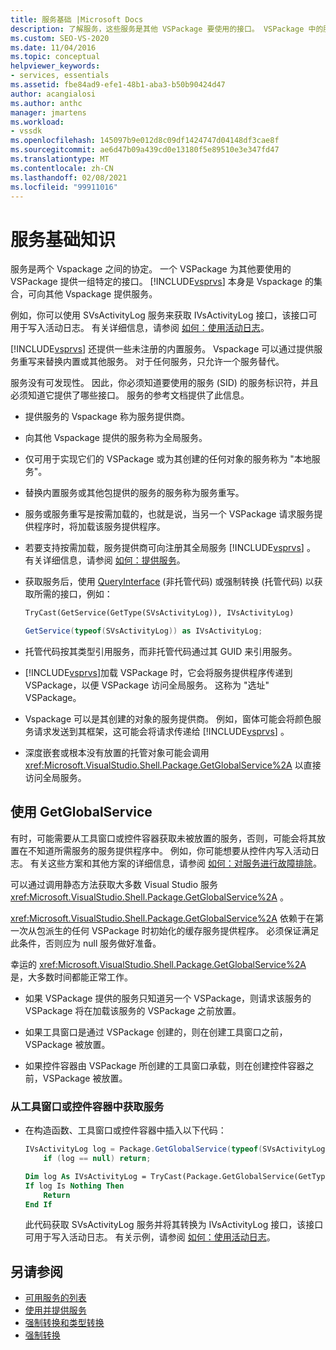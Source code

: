 ```yaml
---
title: 服务基础 |Microsoft Docs
description: 了解服务，这些服务是其他 VSPackage 要使用的接口。 VSPackage 中的服务可以替代内置或其他服务。
ms.custom: SEO-VS-2020
ms.date: 11/04/2016
ms.topic: conceptual
helpviewer_keywords:
- services, essentials
ms.assetid: fbe84ad9-efe1-48b1-aba3-b50b90424d47
author: acangialosi
ms.author: anthc
manager: jmartens
ms.workload:
- vssdk
ms.openlocfilehash: 145097b9e012d8c09df1424747d04148df3cae8f
ms.sourcegitcommit: ae6d47b09a439cd0e13180f5e89510e3e347fd47
ms.translationtype: MT
ms.contentlocale: zh-CN
ms.lasthandoff: 02/08/2021
ms.locfileid: "99911016"
---
```

# <a name="service-essentials"></a>服务基础知识
服务是两个 Vspackage 之间的协定。 一个 VSPackage 为其他要使用的 VSPackage 提供一组特定的接口。 [!INCLUDE[vsprvs](../../code-quality/includes/vsprvs_md.md)] 本身是 Vspackage 的集合，可向其他 Vspackage 提供服务。

 例如，你可以使用 SVsActivityLog 服务来获取 IVsActivityLog 接口，该接口可用于写入活动日志。 有关详细信息，请参阅 [如何：使用活动日志](../../extensibility/how-to-use-the-activity-log.md)。

 [!INCLUDE[vsprvs](../../code-quality/includes/vsprvs_md.md)] 还提供一些未注册的内置服务。 Vspackage 可以通过提供服务重写来替换内置或其他服务。 对于任何服务，只允许一个服务替代。

 服务没有可发现性。 因此，你必须知道要使用的服务 (SID) 的服务标识符，并且必须知道它提供了哪些接口。 服务的参考文档提供了此信息。

- 提供服务的 Vspackage 称为服务提供商。

- 向其他 Vspackage 提供的服务称为全局服务。

- 仅可用于实现它们的 VSPackage 或为其创建的任何对象的服务称为 "本地服务"。

- 替换内置服务或其他包提供的服务的服务称为服务重写。

- 服务或服务重写是按需加载的，也就是说，当另一个 VSPackage 请求服务提供程序时，将加载该服务提供程序。

- 若要支持按需加载，服务提供商可向注册其全局服务 [!INCLUDE[vsprvs](../../code-quality/includes/vsprvs_md.md)] 。 有关详细信息，请参阅 [如何：提供服务](../../extensibility/how-to-provide-a-service.md)。

- 获取服务后，使用 [QueryInterface](/cpp/atl/queryinterface) (非托管代码) 或强制转换 (托管代码) 以获取所需的接口，例如：

  ```vb
  TryCast(GetService(GetType(SVsActivityLog)), IVsActivityLog)
  ```

  ```csharp
  GetService(typeof(SVsActivityLog)) as IVsActivityLog;
  ```

- 托管代码按其类型引用服务，而非托管代码通过其 GUID 来引用服务。

- [!INCLUDE[vsprvs](../../code-quality/includes/vsprvs_md.md)]加载 VSPackage 时，它会将服务提供程序传递到 VSPackage，以便 VSPackage 访问全局服务。 这称为 "选址" VSPackage。

- Vspackage 可以是其创建的对象的服务提供商。 例如，窗体可能会将颜色服务请求发送到其框架，这可能会将请求传递给 [!INCLUDE[vsprvs](../../code-quality/includes/vsprvs_md.md)] 。

- 深度嵌套或根本没有放置的托管对象可能会调用 <xref:Microsoft.VisualStudio.Shell.Package.GetGlobalService%2A> 以直接访问全局服务。

<a name="how-to-use-getglobalservice"></a>

## <a name="use-getglobalservice"></a>使用 GetGlobalService

有时，可能需要从工具窗口或控件容器获取未被放置的服务，否则，可能会将其放置在不知道所需服务的服务提供程序中。 例如，你可能想要从控件内写入活动日志。 有关这些方案和其他方案的详细信息，请参阅 [如何：对服务进行故障排除](../../extensibility/how-to-troubleshoot-services.md)。

可以通过调用静态方法获取大多数 Visual Studio 服务 <xref:Microsoft.VisualStudio.Shell.Package.GetGlobalService%2A> 。

<xref:Microsoft.VisualStudio.Shell.Package.GetGlobalService%2A> 依赖于在第一次从包派生的任何 VSPackage 时初始化的缓存服务提供程序。 必须保证满足此条件，否则应为 null 服务做好准备。

幸运的 <xref:Microsoft.VisualStudio.Shell.Package.GetGlobalService%2A> 是，大多数时间都能正常工作。

- 如果 VSPackage 提供的服务只知道另一个 VSPackage，则请求该服务的 VSPackage 将在加载该服务的 VSPackage 之前放置。

- 如果工具窗口是通过 VSPackage 创建的，则在创建工具窗口之前，VSPackage 被放置。

- 如果控件容器由 VSPackage 所创建的工具窗口承载，则在创建控件容器之前，VSPackage 被放置。

### <a name="to-get-a-service-from-within-a-tool-window-or-control-container"></a>从工具窗口或控件容器中获取服务

- 在构造函数、工具窗口或控件容器中插入以下代码：

    ```csharp
    IVsActivityLog log = Package.GetGlobalService(typeof(SVsActivityLog)) as IVsActivityLog;
        if (log == null) return;
    ```

    ```vb
    Dim log As IVsActivityLog = TryCast(Package.GetGlobalService(GetType(SVsActivityLog)), IVsActivityLog)
    If log Is Nothing Then
        Return
    End If
    ```

    此代码获取 SVsActivityLog 服务并将其转换为 IVsActivityLog 接口，该接口可用于写入活动日志。 有关示例，请参阅 [如何：使用活动日志](../../extensibility/how-to-use-the-activity-log.md)。

## <a name="see-also"></a>另请参阅

- [可用服务的列表](../../extensibility/internals/list-of-available-services.md)
- [使用并提供服务](../../extensibility/using-and-providing-services.md)
- [强制转换和类型转换](/dotnet/csharp/programming-guide/types/casting-and-type-conversions)
- [强制转换](/cpp/cpp/casting)
